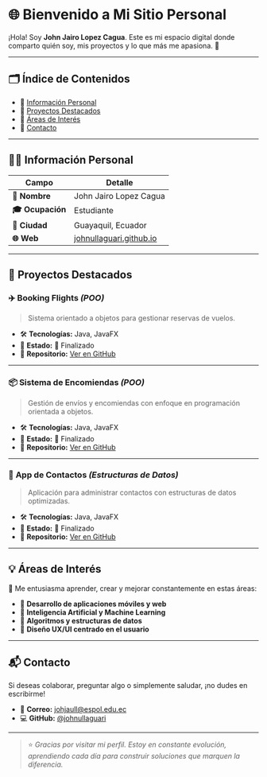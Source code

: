 # 🌐 **Bienvenido a Mi Sitio Personal**

¡Hola! Soy **John Jairo Lopez Cagua**. Este es mi espacio digital donde comparto quién soy, mis proyectos y lo que más me apasiona. 🚀

---

## 🗂️ **Índice de Contenidos**

- 🔹 [Información Personal](#-información-personal)  
- 🔹 [Proyectos Destacados](#-proyectos-destacados)  
- 🔹 [Áreas de Interés](#-áreas-de-interés)  
- 🔹 [Contacto](#-contacto)

---

## 🧑‍💻 **Información Personal**

| Campo         | Detalle                                           |
|---------------|---------------------------------------------------|
| **👤 Nombre**  | John Jairo Lopez Cagua                            |
| **🎓 Ocupación** | Estudiante                                       |
| **📍 Ciudad**   | Guayaquil, Ecuador                                |
| **🌐 Web**      | [johnullaguari.github.io](https://johnullaguari.github.io/JohnUllaguari/) |

---

## 🚀 **Proyectos Destacados**

### ✈️ **Booking Flights** *(POO)*

> Sistema orientado a objetos para gestionar reservas de vuelos.

- 🛠️ **Tecnologías:** Java, JavaFX  
- 📌 **Estado:** 🔴 Finalizado  
- 🔗 **Repositorio:** [Ver en GitHub](https://github.com/GenesisMichilena/POO5_2P_Michilena_Benitez_Ullaguari)

---

### 📦 **Sistema de Encomiendas** *(POO)*

> Gestión de envíos y encomiendas con enfoque en programación orientada a objetos.

- 🛠️ **Tecnologías:** Java, JavaFX  
- 📌 **Estado:** 🔴 Finalizado  
- 🔗 **Repositorio:** [Ver en GitHub](https://github.com/GenesisMichilena/POO5_1P_Michilena_Benitez_Ullaguari)

---

### 📱 **App de Contactos** *(Estructuras de Datos)*

> Aplicación para administrar contactos con estructuras de datos optimizadas.

- 🛠️ **Tecnologías:** Java, JavaFX  
- 📌 **Estado:** 🔴 Finalizado  
- 🔗 **Repositorio:** [Ver en GitHub](https://github.com/DiegoBedoya1/Proyecto-Estructuras)

---

## 💡 **Áreas de Interés**

🎯 Me entusiasma aprender, crear y mejorar constantemente en estas áreas:

- 📱 **Desarrollo de aplicaciones móviles y web**  
- 🧠 **Inteligencia Artificial y Machine Learning**  
- 🧩 **Algoritmos y estructuras de datos**  
- 🎨 **Diseño UX/UI centrado en el usuario**

---

## 📬 **Contacto**

Si deseas colaborar, preguntar algo o simplemente saludar, ¡no dudes en escribirme!

- 📧 **Correo:** [johjaull@espol.edu.ec](mailto:johjaull@espol.edu.ec)  
- 💻 **GitHub:** [@johnullaguari](https://github.com/johnullaguari)

---

> ⭐ *Gracias por visitar mi perfil. Estoy en constante evolución, aprendiendo cada día para construir soluciones que marquen la diferencia.*
